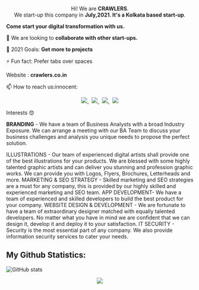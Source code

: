 


<p align='Center'>
 Hi! We are  <b>CRAWLERS</b>.<br/>
 We start-up this company in <b>July,2021. It's a Kolkata based start-up</b>.<br/>
 </p>
 
<p><b>Come start your digital transformation with us.</b></p>
<p> 👯 We are looking to <b>collaborate with other start-ups.</b></p>

<p> 🥅 2021 Goals: <b>Get more to projects</b></p>

<p> ⚡ Fun fact: Prefer tabs over spaces  </p>
<p> Website : <b>crawlers.co.in</b></p>

<p>📫 How to reach us:innocent:</p>

<p align='center'>
 
  <a href="mailto:official@crawlers.co.in">
  <img src="https://img.shields.io/badge/Gmail-D14836?style=for-the-badge&logo=gmail&logoColor=white">
  </a>&nbsp
  
  <a href="https://www.linkedin.com/company/crawlers-india">
  <img src="https://img.shields.io/badge/LinkedIn-0077B5?style=for-the-badge&logo=linkedin&logoColor=white">
  </a>&nbsp
  
  <a href="https://www.facebook.com/crawlers21">
    <img src="https://img.shields.io/badge/Facebook-1877F2?style=for-the-badge&logo=facebook&logoColor=white">
  </a>&nbsp
  
   <a href="https://www.instagram.com/__crawlers__/">
    <img src="https://img.shields.io/badge/Instagram-E4405F?style=for-the-badge&logo=instagram&logoColor=white">
  </a>
</p>

Interests :heart_eyes:<br>

<p><b>BRANDING</b> - We have a team of Business Analysts with a broad Industry Exposure. We can arrange a meeting with our BA Team to discuss your business challenges and analysis you unique needs to propose the perfect solution.</p>
ILLUSTRATIONS - Our team of experienced digital artists shall provide one of the best illustrations for your products. We are blessed with some highly talented graphic artists and can deliver you stunning and profession graphic works. We can provide you with Logos, Flyers, Brochures, Letterheads and more.
MARKETING & SEO STRATEGY - Skilled marketing and SEO strategies are a must for any company, this is provided by our highly skilled and experienced marketing and SEO team.
APP DEVELOPMENT- We have a team of experienced and skilled developers to build the best product for your company.
WEBSITE DESIGN & DEVELOPMENT - We are fortunate to have a team of extraordinary designer matched with equally talented developers. No matter what you have in mind we are confident that we can design it, develop it and deploy it to your satisfaction.
IT SECURITY - Security is the most essential part of any company. We also provide information security services to cater your needs.

## My Github Statistics:

![GitHub stats](https://github-readme-stats.vercel.app/api?username=Crawlers21&theme=tokyonight&show_icons=true)

<div align="center">
<img src="https://komarev.com/ghpvc/?username=Crawlers1&&style=flat-square" align="center" />
</div>





<!--
**Shuvo31/Shuvo31** is a ✨ _special_ ✨ repository because its `README.md` (this file) appears on your GitHub profile.

Here are some ideas to get you started:

- 🔭 I’m currently working on ...
- 🌱 I’m currently learning ...
- 👯 I’m looking to collaborate on ...
- 🤔 I’m looking for help with ...
- 💬 Ask me about ...
- 📫 How to reach me: ...
- 😄 Pronouns: ...
- ⚡ Fun fact: ...
-->
